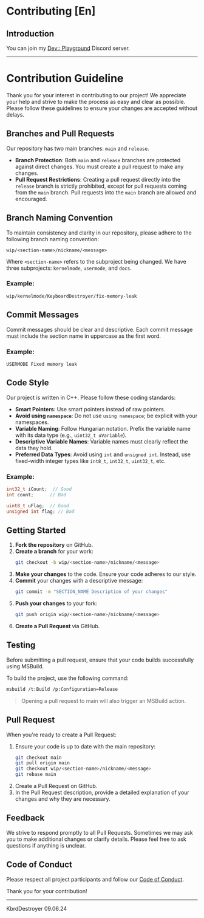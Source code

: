 # Contributing [En]
## Introduction 

You can join my [Dev:: Playground](https://discord.com/invite/KCYk7z7msN) Discord server. 

---

# Contribution Guideline

Thank you for your interest in contributing to our project! We appreciate your help and strive to make the process as easy and clear as possible. Please follow these guidelines to ensure your changes are accepted without delays.

## Branches and Pull Requests

Our repository has two main branches: `main` and `release`.

- **Branch Protection**: Both `main` and `release` branches are protected against direct changes. You must create a pull request to make any changes.
- **Pull Request Restrictions**: Creating a pull request directly into the `release` branch is strictly prohibited, except for pull requests coming from the `main` branch. Pull requests into the `main` branch are allowed and encouraged.

## Branch Naming Convention

To maintain consistency and clarity in our repository, please adhere to the following branch naming convention:

```
wip/<section-name>/nickname/<message>
```

Where `<section-name>` refers to the subproject being changed. We have three subprojects: `kernelmode`, `usermode`, and `docs`.

### Example:

```
wip/kernelmode/KeyboardDestroyer/fix-memory-leak
```

## Commit Messages

Commit messages should be clear and descriptive. Each commit message must include the section name in uppercase as the first word.

### Example:

```
USERMODE Fixed memory leak
```

## Code Style

Our project is written in C++. Please follow these coding standards:

- **Smart Pointers**: Use smart pointers instead of raw pointers.
- **Avoid using `namespace`**: Do not use `using namespace`; be explicit with your namespaces.
- **Variable Naming**: Follow Hungarian notation. Prefix the variable name with its data type (e.g., `uint32_t uVariable`).
- **Descriptive Variable Names**: Variable names must clearly reflect the data they hold.
- **Preferred Data Types**: Avoid using `int` and `unsigned int`. Instead, use fixed-width integer types like `int8_t`, `int32_t`, `uint32_t`, etc.

### Example:

```cpp
int32_t iCount;  // Good
int count;      // Bad

uint8_t uFlag;  // Good
unsigned int flag; // Bad
```

## Getting Started

1. **Fork the repository** on GitHub.
2. **Create a branch** for your work:
   ```sh
   git checkout -b wip/<section-name>/nickname/<message>
   ```
3. **Make your changes** to the code. Ensure your code adheres to our style.
4. **Commit** your changes with a descriptive message:
   ```sh
   git commit -m "SECTION_NAME Description of your changes"
   ```
5. **Push your changes** to your fork:
   ```sh
   git push origin wip/<section-name>/nickname/<message>
   ```
6. **Create a Pull Request** via GitHub.

## Testing

Before submitting a pull request, ensure that your code builds successfully using MSBuild.

To build the project, use the following command:

```sh
msbuild /t:Build /p:Configuration=Release
```

> Opening a pull request to main will also trigger an MSBuild action. 

## Pull Request

When you're ready to create a Pull Request:

1. Ensure your code is up to date with the main repository:
   ```sh
   git checkout main
   git pull origin main
   git checkout wip/<section-name>/nickname/<message>
   git rebase main
   ```
2. Create a Pull Request on GitHub.
3. In the Pull Request description, provide a detailed explanation of your changes and why they are necessary.

## Feedback

We strive to respond promptly to all Pull Requests. Sometimes we may ask you to make additional changes or clarify details. Please feel free to ask questions if anything is unclear.

## Code of Conduct

Please respect all project participants and follow our [Code of Conduct]().

Thank you for your contribution!

---

KbrdDestroyer 09.06.24